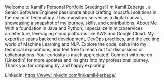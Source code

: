 Welcome to Kamil's Personal Portfolio
Greetings! I'm Kamil Zeberga , a Senior Software Engineer passionate about crafting impactful solutions in the realm of technology. This repository serves as a digital canvas, showcasing a snapshot of my journey, skills, and contributions. About Me With a foundation in Java and Python, I specialize in microservices architecture, leveraging cloud platforms like AWS and Google Cloud. My expertise spans backend development, DevOps practices, and the exciting world of Machine Learning and NLP. Explore the code, delve into my technical explorations, and feel free to reach out for discussions or collaborations. Your curiosity is much appreciated! Connect with me on [LinkedIn] for more updates and insights into my professional journey. Thank you for dropping by, and happy exploring!

LinkedIn: https://www.linkedin.com/in/kamil-kerbaga/
